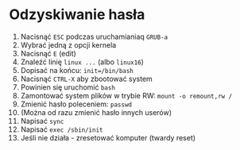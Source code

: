 # Odzyskiwanie hasła

1. Nacisnąć `ESC` podczas uruchamianiaq `GRUB-a`
2. Wybrać jedną z opcji kernela
3. Nacisnąć `E` (edit)
4. Znaleźć linię `linux ...` (albo `linux16`)
5. Dopisać na końcu: `init=/bin/bash`
6. Nacisnąć `CTRL-X` aby zbootować system
7. Powinien się uruchomić `bash`
8. Zamontować system plików w trybie RW: `mount -o remount,rw /`
9. Zmienić hasło poleceniem: `passwd`
10. (Można od razu zmienić hasło innych userów)
11. Napisać `sync`
12. Napisać `exec /sbin/init`
13. Jeśli nie działa - zresetować komputer (twardy reset)
